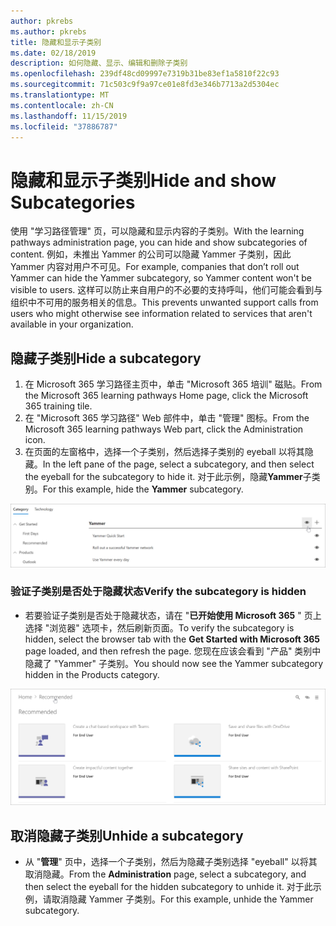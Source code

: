 ```yaml
---
author: pkrebs
ms.author: pkrebs
title: 隐藏和显示子类别
ms.date: 02/18/2019
description: 如何隐藏、显示、编辑和删除子类别
ms.openlocfilehash: 239df48cd09997e7319b31be83ef1a5810f22c93
ms.sourcegitcommit: 71c503c9f9a97ce01e8fd3e346b7713a2d5304ec
ms.translationtype: MT
ms.contentlocale: zh-CN
ms.lasthandoff: 11/15/2019
ms.locfileid: "37886787"
---
```

# <a name="hide-and-show-subcategories"></a><span data-ttu-id="70037-103">隐藏和显示子类别</span><span class="sxs-lookup"><span data-stu-id="70037-103">Hide and show Subcategories</span></span>

<span data-ttu-id="70037-104">使用 "学习路径管理" 页，可以隐藏和显示内容的子类别。</span><span class="sxs-lookup"><span data-stu-id="70037-104">With the learning pathways administration page, you can hide and show subcategories of content.</span></span> <span data-ttu-id="70037-105">例如，未推出 Yammer 的公司可以隐藏 Yammer 子类别，因此 Yammer 内容对用户不可见。</span><span class="sxs-lookup"><span data-stu-id="70037-105">For example, companies that don’t roll out Yammer can hide the Yammer subcategory, so Yammer content won't be visible to users.</span></span> <span data-ttu-id="70037-106">这样可以防止来自用户的不必要的支持呼叫，他们可能会看到与组织中不可用的服务相关的信息。</span><span class="sxs-lookup"><span data-stu-id="70037-106">This prevents unwanted support calls from users who might otherwise see information related to services that aren't available in your organization.</span></span>

## <a name="hide-a-subcategory"></a><span data-ttu-id="70037-107">隐藏子类别</span><span class="sxs-lookup"><span data-stu-id="70037-107">Hide a subcategory</span></span> 

1. <span data-ttu-id="70037-108">在 Microsoft 365 学习路径主页中，单击 "Microsoft 365 培训" 磁贴。</span><span class="sxs-lookup"><span data-stu-id="70037-108">From the Microsoft 365 learning pathways Home page, click the Microsoft 365 training tile.</span></span>
2. <span data-ttu-id="70037-109">在 "Microsoft 365 学习路径" Web 部件中，单击 "管理" 图标。</span><span class="sxs-lookup"><span data-stu-id="70037-109">From the Microsoft 365 learning pathways Web part, click the Administration icon.</span></span> 
3. <span data-ttu-id="70037-110">在页面的左窗格中，选择一个子类别，然后选择子类别的 eyeball 以将其隐藏。</span><span class="sxs-lookup"><span data-stu-id="70037-110">In the left pane of the page, select a subcategory, and then select the eyeball for the subcategory to hide it.</span></span> <span data-ttu-id="70037-111">对于此示例，隐藏**Yammer**子类别。</span><span class="sxs-lookup"><span data-stu-id="70037-111">For this example, hide the **Yammer** subcategory.</span></span>  

![cg-hidesubcat](media/cg-hidesubcat.png)

### <a name="verify-the-subcategory-is-hidden"></a><span data-ttu-id="70037-113">验证子类别是否处于隐藏状态</span><span class="sxs-lookup"><span data-stu-id="70037-113">Verify the subcategory is hidden</span></span>
- <span data-ttu-id="70037-114">若要验证子类别是否处于隐藏状态，请在 "**已开始使用 Microsoft 365** " 页上选择 "浏览器" 选项卡，然后刷新页面。</span><span class="sxs-lookup"><span data-stu-id="70037-114">To verify the subcategory is hidden, select the browser tab with the **Get Started with Microsoft 365** page loaded, and then refresh the page.</span></span> <span data-ttu-id="70037-115">您现在应该会看到 "产品" 类别中隐藏了 "Yammer" 子类别。</span><span class="sxs-lookup"><span data-stu-id="70037-115">You should now see the Yammer subcategory hidden in the Products category.</span></span> 

![cg-hidesubcatrefresh](media/cg-hidesubcatrefresh.png)

## <a name="unhide-a-subcategory"></a><span data-ttu-id="70037-117">取消隐藏子类别</span><span class="sxs-lookup"><span data-stu-id="70037-117">Unhide a subcategory</span></span> 

- <span data-ttu-id="70037-118">从 "**管理**" 页中，选择一个子类别，然后为隐藏子类别选择 "eyeball" 以将其取消隐藏。</span><span class="sxs-lookup"><span data-stu-id="70037-118">From the **Administration** page, select a subcategory, and then select the eyeball for the hidden subcategory to unhide it.</span></span> <span data-ttu-id="70037-119">对于此示例，请取消隐藏 Yammer 子类别。</span><span class="sxs-lookup"><span data-stu-id="70037-119">For this example, unhide the Yammer subcategory.</span></span>